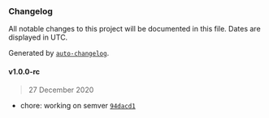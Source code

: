 ### Changelog

All notable changes to this project will be documented in this file. Dates are displayed in UTC.

Generated by [`auto-changelog`](https://github.com/CookPete/auto-changelog).

#### v1.0.0-rc

> 27 December 2020

- chore: working on semver [`94dacd1`](https://github.com/deleonio/kopfrechentrainer/commit/94dacd1070f32f02e8c7d4eb409c57781fb57f65)

